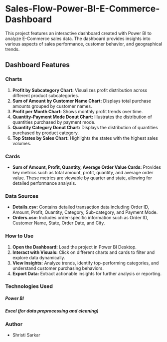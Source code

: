 # Sales-Flow-Power-BI-E-Commerce-Dashboard
This project features an interactive dashboard created with Power BI to analyze E-Commerce sales data. The dashboard provides insights into various aspects of sales performance, customer behavior, and geographical trends.
## Dashboard Features
### Charts
1. **Profit by Subcategory Chart:** Visualizes profit distribution across different product subcategories.
2. **Sum of Amount by Customer Name Chart:** Displays total purchase amounts grouped by customer names.
3. **Profit per Month Chart:** Shows monthly profit trends over time.
4. **Quantity-Payment Mode Donut Chart:** Illustrates the distribution of quantities purchased by payment mode.
5. **Quantity Category Donut Chart:** Displays the distribution of quantities purchased by product category.
6. **Top States by Sales Chart:** Highlights the states with the highest sales volumes.
### Cards
* **Sum of Amount, Profit, Quantity, Average Order Value Cards:** Provides key metrics such as total amount, profit, quantity, and average order value. These metrics are viewable by quarter and state, allowing for detailed performance analysis.
### Data Sources
- **Details.csv:** Contains detailed transaction data including Order ID, Amount, Profit, Quantity, Category, Sub-category, and Payment Mode.
- **Orders.csv:** Includes order-specific information such as Order ID, Customer Name, State, Order Date, and City.
### How to Use
1. **Open the Dashboard:** Load the project in Power BI Desktop.
2. **Interact with Visuals:** Click on different charts and cards to filter and explore data dynamically.
3. **View Insights:** Analyze trends, identify top-performing categories, and understand customer purchasing behaviors.
4. **Export Data:** Extract actionable insights for further analysis or reporting.
### Technologies Used
##### Power BI
##### Excel (for data preprocessing and cleaning)
### Author
* Shristi Sarkar
